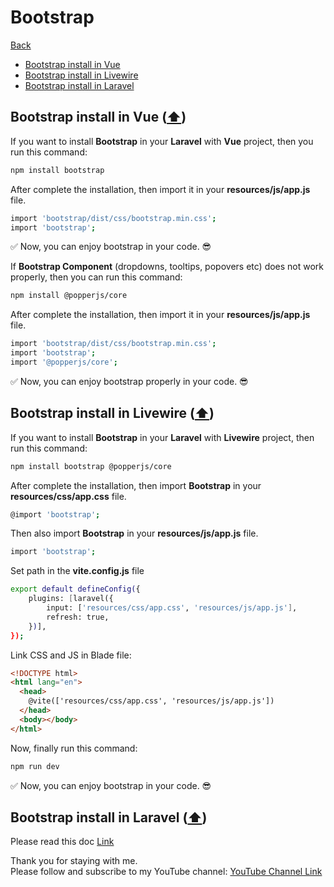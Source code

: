 # Bootstrap

[Back](./..)

- [Bootstrap install in Vue](#bootstrap-install-in-vue-️)
- [Bootstrap install in Livewire](#bootstrap-install-in-livewire-️)
- [Bootstrap install in Laravel](#bootstrap-install-in-laravel-️)

## Bootstrap install in Vue ([⬆️](#bootstrap))

If you want to install **Bootstrap** in your **Laravel** with **Vue** project, then you run this command:

```sh
npm install bootstrap
```

After complete the installation, then import it in your **resources/js/app.js** file.

```sh
import 'bootstrap/dist/css/bootstrap.min.css';
import 'bootstrap';
```

✅ Now, you can enjoy bootstrap in your code. 😎

If **Bootstrap Component** (dropdowns, tooltips, popovers etc) does not work properly, then you can run this command:

```sh
npm install @popperjs/core
```

After complete the installation, then import it in your **resources/js/app.js** file.

```sh
import 'bootstrap/dist/css/bootstrap.min.css';
import 'bootstrap';
import '@popperjs/core';
```

✅ Now, you can enjoy bootstrap properly in your code. 😎

## Bootstrap install in Livewire ([⬆️](#bootstrap))

If you want to install **Bootstrap** in your **Laravel** with **Livewire** project, then run this command:

```sh
npm install bootstrap @popperjs/core
```

After complete the installation, then import **Bootstrap** in your **resources/css/app.css** file.

```sh
@import 'bootstrap';
```

Then also import **Bootstrap** in your **resources/js/app.js** file.

```sh
import 'bootstrap';
```

Set path in the **vite.config.js** file

```sh
export default defineConfig({
    plugins: [laravel({
        input: ['resources/css/app.css', 'resources/js/app.js'],
        refresh: true,
    })],
});
```

Link CSS and JS in Blade file:

```html
<!DOCTYPE html>
<html lang="en">
  <head>
    @vite(['resources/css/app.css', 'resources/js/app.js'])
  </head>
  <body></body>
</html>
```

Now, finally run this command:

```sh
npm run dev
```

✅ Now, you can enjoy bootstrap in your code. 😎

## Bootstrap install in Laravel ([⬆️](#bootstrap))

Please read this doc [Link](../README.md/#bootstrap-install-in-laravel-️)

Thank you for staying with me.  
Please follow and subscribe to my YouTube channel: [YouTube Channel Link](https://www.youtube.com/@MirzaMdGolamNabi)
